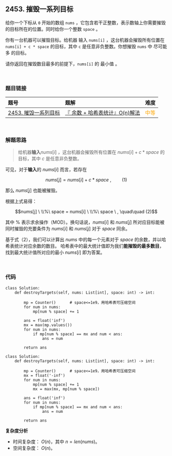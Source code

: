 
## 2453. 摧毁一系列目标

给你一个下标从 `0` 开始的数组 `nums` ，它包含若干正整数，表示数轴上你需要摧毁的目标所在的位置。同时给你一个整数 `space` 。

你有一台机器可以摧毁目标。给机器 输入 `nums[i]` ，这台机器会摧毁所有位置在 `nums[i] + c * space` 的目标，其中 `c` 是任意非负整数。你想摧毁 `nums` 中 尽可能多 的目标。

请你返回在摧毁数目最多的前提下，`nums[i]` 的 最小值 。


<br>

### 题目链接

| 题号 |  题解 | 难度 |
| :-----| :---- | :----: |
| [2453. 摧毁一系列目标](https://leetcode.cn/problems/destroy-sequential-targets/) |  [『 余数 + 哈希表统计』O(n)解法](https://leetcode.cn/problems/destroy-sequential-targets/solutions/1935488/by-flix-wf2m/) | <font color="orange"> 中等 </font> |

<br>






### 解题思路

> 给机器**输入**$nums[i]$ ，这台机器会摧毁所有位置在 $nums[i] + c * space$ 的目标，其中 $c$ 是任意非负整数。

可见，对于**输入**的 $nums[i]$ 而言，若存在 

$$nums[j] = nums[i] + c * space \ , \quad\quad (1)$$

那么 $nums[j]$ 也能被摧毁。

根据上式易得：

$$nums[j] \ \\%\ space = nums[i]  \ \\%\ space \ , \quad\quad (2)$$

其中 $\%$ 表示求余操作（MOD）。换句话说，$nums[i]$ 和 $nums[j]$ 所对应目标能被同时摧毁的充要条件为 $nums[i]$ 和 $nums[j]$ 对于 $space$ 同余。

基于式（2），我们可以计算出 $nums$ 中的每一个元素对于 $space$ 的余数，并以哈希表统计对应余数的数目。 哈希表中的最大统计值即为我们**能摧毁的最多数目**，找到最大统计值所对应的最小 $nums[i]$ 即为答案。




<br>

### 代码

```Python3 []
class Solution:
    def destroyTargets(self, nums: List[int], space: int) -> int:
        
        mp = Counter()      # space<=1e9，用哈希表可压缩空间
        for num in nums:
            mp[num % space] += 1
        
        ans = float('inf')
        mx = max(mp.values())
        for num in nums:
            if mp[num % space] == mx and num < ans:
                ans = num
        
        return ans
```   
```Python3 []
class Solution:
    def destroyTargets(self, nums: List[int], space: int) -> int:
        
        mp = Counter()      # space<=1e9，用哈希表可压缩空间
        mx = float('-inf')
        for num in nums:
            mp[num % space] += 1
            mx = max(mx, mp[num % space])
        
        ans = float('inf')
        for num in nums:
            if mp[num % space] == mx and num < ans:
                ans = num
        
        return ans
```    
        


**复杂度分析**
* 时间复杂度： $O(n)$，其中 $n=len(nums)$。
* 空间复杂度： $O(n)$。

